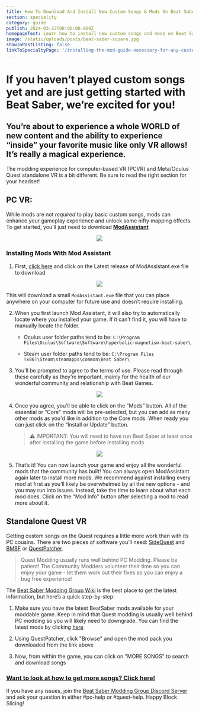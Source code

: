 ```yaml
---
title: How To Download And Install New Custom Songs & Mods On Beat Saber
section: speciality
category: guide
publish: 2024-03-22T00:00:00.000Z
homepageText: Learn how to install new custom songs and mods on Beat Saber with this guide!
image: /static/uploads/posts/beat-saber-square.jpg
showInPostListing: false
linkToSpecialtyPage: '/installing-the-mod-guide-necessary-for-any-custom-songs'
---
```


# If you haven’t played custom songs yet and are just getting started with Beat Saber, we’re excited for you!

## You’re about to experience a whole WORLD of new content and the ability to experience “inside” your favorite music like only VR allows! It’s really a magical experience.

The modding experience for computer-based VR (PCVR) and Meta/Oculus Quest standalone VR is a bit different. Be sure to read the right section for your headset!

## PC VR:

While mods are not _required_ to play basic custom songs, mods can enhance your gameplay experience and unlock some nifty mapping effects. To get started, you’ll just need to download [**ModAssistant**](https://github.com/bsmg/ModAssistant/releases)

<p align="center">
    <img src="/uploads/mod-assistant-mods.png">
</p>

### Installing Mods With Mod Assistant

1. First, [click here](https://github.com/bsmg/ModAssistant/releases) and click on the Latest release of ModAssistant.exe file to download

<p align="center">
    <img src="/uploads/mod-assistant-github.png">
</p>

This will download a small `ModAssistant.exe` file that you can place anywhere on your computer for future use and doesn’t require installing.

2. When you first launch Mod Assistant, it will also try to automatically locate where you installed your game. If it can’t find it, you will have to manually locate the folder.

   - Oculus user folder paths tend to be: `C:\Program Files\Oculus\Software\Software\hyperbolic-magnetism-beat-saber\`

   - Steam user folder paths tend to be: `C:\Program Files (x86)\Steam\steamapps\common\Beat Saber\`

3. You’ll be prompted to agree to the terms of use. Please read through these carefully as they’re important, mainly for the health of our wonderful community and relationship with Beat Games.

<p align="center">
    <img src="/uploads/mod-assistant-agreement.png">
</p>

4. Once you agree, you’ll be able to click on the “Mods” button. All of the essential or “Core" mods will be pre-selected, but you can add as many other mods as you'd like in addition to the Core mods. When ready you can just click on the “Install or Update” button.

   > ⚠️ IMPORTANT: You will need to have run Beat Saber at least once after installing the game before installing mods.

<p align="center">
    <img src="/uploads/mod-assistant-mods-install.png">
</p>

5. That’s it! You can now launch your game and enjoy all the wonderful mods that the community has built! You can always open ModAssistant again later to install more mods. We recommend against installing every mod at first as you’ll likely be overwhelmed by all the new options - and you may run into issues. Instead, take the time to learn about what each mod does. Click on the "Mod Info" button after selecting a mod to read more about it.

## Standalone Quest VR

Getting custom songs on the Quest requires a little more work than with its PC cousins. There are two pieces of software you’ll need: [SideQuest](https://sidequestvr.com/setup-howto) and [BMBF](https://bmbf.dev/stable) or [QuestPatcher](https://github.com/Lauriethefish/QuestPatcher/releases).

> Quest Modding usually runs well behind PC Modding. Please be patient! The Community Modders volunteer their time so you can enjoy your game - let them work out their fixes so you can enjoy a bug free experience!

The [Beat Saber Modding Group Wiki](https://bsmg.wiki/quest-modding.html#installing-songs) is the best place to get the latest information, but here’s a quick step-by-step:

1. Make sure you have the latest BeatSaber mods available for your moddable game. Keep in mind that Quest modding is usually well behind PC modding so you will likely need to downgrade. You can find the latest mods by clicking [here](https://computerelite.github.io/tools/Beat_Saber/questmods.html)

2. Using QuestPatcher, click "Browse" and open the mod pack you downloaded from the link above

3. Now, from within the game, you can click on "MORE SONGS" to search and download songs

### [Want to look at how to get more songs? Click here!](/getting-started/custom-songs)

If you have any issues, join the [Beat Saber Modding Group Discord Server](https://discord.gg/beatsabermods) and ask your question in either #pc-help or #quest-help. Happy Block Slicing!
